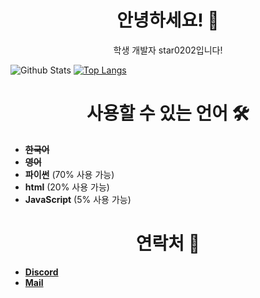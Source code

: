 <p align="center">
  <h1 align="center">안녕하세요! 👋</h2>
  <p align="center">학생 개발자 star0202입니다!</p>
</p>

![Github Stats](https://github-readme-stats.vercel.app/api?username=star0202&count_private=true&show_icons=true&theme=nightowl&bg_color=ffffff00&hide_border=true&title_color=976DF2&include_all_commits=true&custom_title=star0202's%20Github%20Stats)
[![Top Langs](https://github-readme-stats.vercel.app/api/top-langs/?username=star0202&&layout=compact&langs_count=10&theme=nightowl&bg_color=ffffff00&hide_border=true&title_color=976DF2)](https://github.com/star0202?tab=repositories)


<p align="center">
<h1 align="center">사용할 수 있는 언어 🛠</h2>
</p>

- **~~한국어~~**
- **~~영어~~**
- **파이썬** (70% 사용 가능)
- **html** (20% 사용 가능)
- **JavaScript** (5% 사용 가능)

<p align="center">
<h1 align="center">연락처 🔔</h2>
</p>

- [**Discord**](https://discord.com/users/798690702635827200) 
- [**Mail**](mailto:devstar0202@gmail.com)
